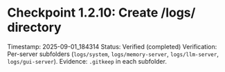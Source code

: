 # Checkpoint 1.2.10: Create /logs/ directory
Timestamp: 2025-09-01_184314
Status: Verified (completed)
Verification: Per-server subfolders (`logs/system`, `logs/memory-server`, `logs/llm-server`, `logs/gui-server`).
Evidence: `.gitkeep` in each subfolder.
